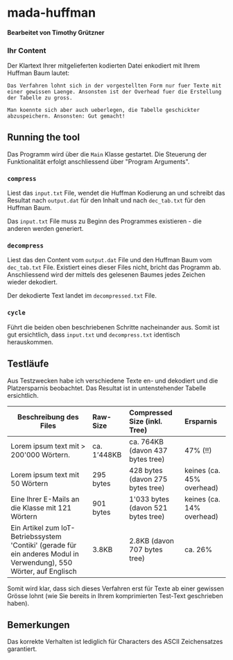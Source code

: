 # mada-huffman
#### Bearbeitet von Timothy Grützner

### Ihr Content
Der Klartext Ihrer mitgelieferten kodierten Datei enkodiert mit Ihrem Huffman Baum lautet:

```
Das Verfahren lohnt sich in der vorgestellten Form nur fuer Texte mit einer gewissen Laenge. Ansonsten ist der Overhead fuer die Erstellung der Tabelle zu gross.

Man koennte sich aber auch ueberlegen, die Tabelle geschickter abzuspeichern. Ansonsten: Gut gemacht!
```

## Running the tool
Das Programm wird über die `Main` Klasse gestartet. Die Steuerung der Funktionalität erfolgt anschliessend über "Program Arguments".

### `compress`
Liest das `input.txt` File, wendet die Huffman Kodierung an und schreibt das Resultat nach `output.dat` für den Inhalt und nach `dec_tab.txt` für den Huffman Baum.

Das `input.txt` File muss zu Beginn des Programmes existieren - die anderen werden generiert.

### `decompress`
Liest das den Content vom `output.dat` File und den Huffman Baum vom `dec_tab.txt` File. Existiert eines dieser Files nicht, bricht das Programm ab.
Anschliessend wird der mittels des gelesenen Baumes jedes Zeichen wieder dekodiert. 

Der dekodierte Text landet im `decompressed.txt` File.

### `cycle`
Führt die beiden oben beschriebenen Schritte nacheinander aus. Somit ist gut ersichtlich, dass `input.txt` und `decompress.txt` identisch herauskommen.

## Testläufe
Aus Testzwecken habe ich verschiedene Texte en- und dekodiert und die Platzersparnis beobachtet. Das Resultat ist in untenstehender Tabelle ersichtlich.

| Beschreibung des Files        | Raw-Size | Compressed Size (inkl. Tree)| Ersparnis |
| ------------------------------|:--------- |:--------------- |:-------------- |
| Lorem ipsum text mit > 200'000 Wörtern.      | ca. 1’448KB | ca. 764KB (davon 437 bytes tree) | 47% (!!) |
| Lorem ipsum text mit 50 Wörtern      | 295 bytes      |   428 bytes (davon 275 bytes tree) | keines (ca. 45% overhead)
| Eine Ihrer E-Mails an die Klasse mit 121 Wörtern | 901 bytes      |    1'033 bytes (davon 521 bytes tree) | keines (ca. 14% overhead)
| Ein Artikel zum IoT-Betriebssystem 'Contiki' (gerade für ein anderes Modul in Verwendung), 550 Wörter, auf Englisch | 3.8KB      |    2.8KB (davon 707 bytes tree) | ca. 26%

Somit wird klar, dass sich dieses Verfahren erst für Texte ab einer gewissen Grösse lohnt (wie Sie bereits in Ihrem komprimierten Test-Text geschrieben haben).

## Bemerkungen
Das korrekte Verhalten ist lediglich für Characters des ASCII Zeichensatzes garantiert.